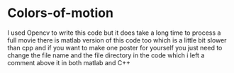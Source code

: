 # Colors-of-motion
I used Opencv to write this code but it does take a long time to process a full movie
there is matlab version of this code too which is a little bit slower than cpp
and if you want to make one poster for yourself you just need to change the file name and the file directory in the code which i left a comment above it in both matlab and C++  
